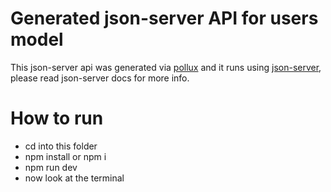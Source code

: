 # Generated json-server API for users model
This json-server api was generated via [pollux](https://mohammedal-rowad.github.io/pollux/)
and it runs using [json-server](https://github.com/typicode/json-server), please read json-server docs for more info.

# How to run
- cd into this folder
- npm install or npm i
- npm run dev
- now look at the terminal
